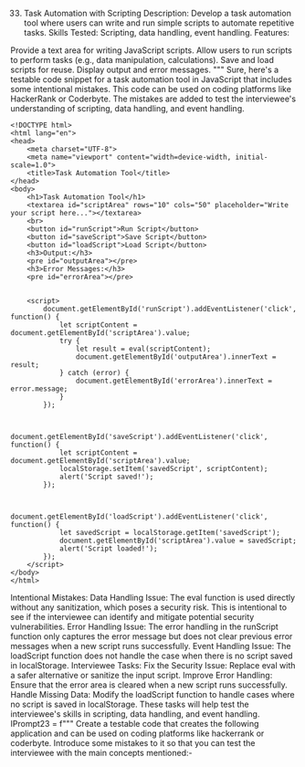 33. Task Automation with Scripting
Description: Develop a task automation tool where users can write and run simple scripts to automate repetitive tasks. Skills Tested: Scripting, data handling, event handling. Features:

Provide a text area for writing JavaScript scripts.
Allow users to run scripts to perform tasks (e.g., data manipulation, calculations).
Save and load scripts for reuse.
Display output and error messages. """
Sure, here's a testable code snippet for a task automation tool in JavaScript that includes some intentional mistakes. This code can be used on coding platforms like HackerRank or Coderbyte. The mistakes are added to test the interviewee's understanding of scripting, data handling, and event handling.


```
<!DOCTYPE html>
<html lang="en">
<head>
    <meta charset="UTF-8">
    <meta name="viewport" content="width=device-width, initial-scale=1.0">
    <title>Task Automation Tool</title>
</head>
<body>
    <h1>Task Automation Tool</h1>
    <textarea id="scriptArea" rows="10" cols="50" placeholder="Write your script here..."></textarea>
    <br>
    <button id="runScript">Run Script</button>
    <button id="saveScript">Save Script</button>
    <button id="loadScript">Load Script</button>
    <h3>Output:</h3>
    <pre id="outputArea"></pre>
    <h3>Error Messages:</h3>
    <pre id="errorArea"></pre>


    <script>
        document.getElementById('runScript').addEventListener('click', function() {
            let scriptContent = document.getElementById('scriptArea').value;
            try {
                let result = eval(scriptContent);
                document.getElementById('outputArea').innerText = result;
            } catch (error) {
                document.getElementById('errorArea').innerText = error.message;
            }
        });


        document.getElementById('saveScript').addEventListener('click', function() {
            let scriptContent = document.getElementById('scriptArea').value;
            localStorage.setItem('savedScript', scriptContent);
            alert('Script saved!');
        });


        document.getElementById('loadScript').addEventListener('click', function() {
            let savedScript = localStorage.getItem('savedScript');
            document.getElementById('scriptArea').value = savedScript;
            alert('Script loaded!');
        });
    </script>
</body>
</html>
```

Intentional Mistakes:
Data Handling Issue: The eval function is used directly without any sanitization, which poses a security risk. This is intentional to see if the interviewee can identify and mitigate potential security vulnerabilities.
Error Handling Issue: The error handling in the runScript function only captures the error message but does not clear previous error messages when a new script runs successfully.
Event Handling Issue: The loadScript function does not handle the case when there is no script saved in localStorage.
Interviewee Tasks:
Fix the Security Issue: Replace eval with a safer alternative or sanitize the input script.
Improve Error Handling: Ensure that the error area is cleared when a new script runs successfully.
Handle Missing Data: Modify the loadScript function to handle cases where no script is saved in localStorage.
These tasks will help test the interviewee's skills in scripting, data handling, and event handling.
IPrompt23 = f""" Create a testable code that creates the following application and can be used on coding platforms like hackerrank or coderbyte. Introduce some mistakes to it so that you can test the interviewee with the main concepts mentioned:-
